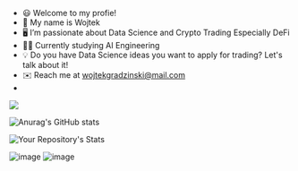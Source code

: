 
- 😃 Welcome to my profie! 
- 👋 My name is Wojtek
- 🖥️ I’m passionate about Data Science and Crypto Trading Especially DeFi
- 👨‍🎓 Currently studying AI Engineering
- 💡 Do you have Data Science ideas you want to apply for trading? Let's talk about it!
- ✉️ Reach me at wojtekgradzinski@mail.com
- </br>   
<a href="https://linkedin/in.com/wojciechgradzinski" target = 'blank'><img align = "center" src="https://img.shields.io/badge/LinkedIn-0077B5?style=for-the-badge&logo=linkedin&logoColor=white"/></a> 



![Anurag's GitHub stats](https://github-readme-stats.vercel.app/api?username=wojtekgradzinski&show_icons=true&theme=radical)


![Your Repository's Stats](https://github-readme-stats.vercel.app/api/top-langs/?username=Tanu-N-Prabhu&theme=radical)




![image](https://img.shields.io/badge/Twitter-1DA1F2?style=for-the-badge&logo=twitter&logoColor=white)
![image](https://img.shields.io/badge/Gmail-D14836?style=for-the-badge&logo=gmail&logoColor=white)
